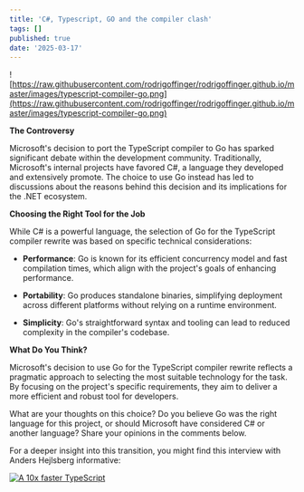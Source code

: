 ```yaml
---
title: 'C#, Typescript, GO and the compiler clash'
tags: []
published: true
date: '2025-03-17'
---
```

![https://raw.githubusercontent.com/rodrigoffinger/rodrigoffinger.github.io/master/images/typescript-compiler-go.png](https://raw.githubusercontent.com/rodrigoffinger/rodrigoffinger.github.io/master/images/typescript-compiler-go.png)

**The Controversy**

Microsoft's decision to port the TypeScript compiler to Go has sparked significant debate within the development community. Traditionally, Microsoft's internal projects have favored C#, a language they developed and extensively promote. The choice to use Go instead has led to discussions about the reasons behind this decision and its implications for the .NET ecosystem.​

**Choosing the Right Tool for the Job**

While C# is a powerful language, the selection of Go for the TypeScript compiler rewrite was based on specific technical considerations:​

*   **Performance**: Go is known for its efficient concurrency model and fast compilation times, which align with the project's goals of enhancing performance.​
    
*   **Portability**: Go produces standalone binaries, simplifying deployment across different platforms without relying on a runtime environment.​
    
*   **Simplicity**: Go's straightforward syntax and tooling can lead to reduced complexity in the compiler's codebase.​
    

**What Do You Think?**

Microsoft's decision to use Go for the TypeScript compiler rewrite reflects a pragmatic approach to selecting the most suitable technology for the task. By focusing on the project's specific requirements, they aim to deliver a more efficient and robust tool for developers.​

What are your thoughts on this choice? Do you believe Go was the right language for this project, or should Microsoft have considered C# or another language? Share your opinions in the comments below.​

For a deeper insight into this transition, you might find this interview with Anders Hejlsberg informative:​

[![A 10x faster TypeScript](https://i.ytimg.com/vi/pNlq-EVld70/hqdefault.jpg)](https://www.youtube.com/watch?v=pNlq-EVld70)
